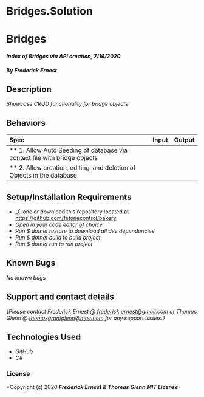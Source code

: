 # Bridges.Solution
# Bridges

#### _Index of Bridges via API creation, 7/16/2020_

#### By _**Frederick Ernest**_

## Description

_Showcase CRUD functionality for bridge objects_

## Behaviors

| Spec | Input | Output |
| :-------------      | :------------- | :------------- |
| ** 1. Allow Auto Seeding of database via context file with bridge objects|
| ** 2. Allow creation, editing, and deletion of Objects in the database|

## Setup/Installation Requirements

* _Clone or download this repository located at https://github.com/fetonecontrol/bakery
* _Open in your code editor of choice_
* _Run $ dotnet restore to download all dev dependencies_
* _Run $ dotnet build to build project_
* _Run $ dotnet run to run project_

## Known Bugs

_No known bugs_

## Support and contact details

_{Please contact Frederick Ernest @ frederick.ernest@gmail.com or Thomas Glenn @ thomasgrantglenn@mac.com for any support issues.}_

## Technologies Used

* _GitHub_
* _C#_

### License

*Copyright (c) 2020 **_Frederick Ernest & Thomas Glenn MIT License_**
